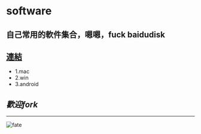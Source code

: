 # software
## __自己常用的軟件集合，嗯嗯，fuck baidudisk__


## [連結](https://github.com/woshizhd/software)


- 1.mac
- 2.win
- 3.android
## _歡迎fork_

___
![fate](https://d.pcs.baidu.com/thumbnail/31bdc5ea057f48fa82b07fa64be0d561?fid=8282659354213047560-6163836-161922977456626&rt=pr&sign=FDTAERM-5giUeCUTmduB2QObcLIVYU7b-%2Fs0HABAKWYXzfoiSqR1de0ftsv0%3D&expires=8h&chkv=0&chkbd=0&chkpc=&dp-logid=2314400099238527608&dp-callid=0&time=1523354400&size=c1280_u800&quality=90&vuk=-&ft=video)
